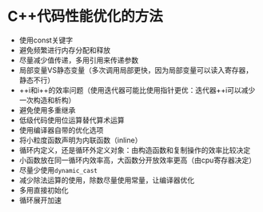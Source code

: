 # C++代码性能优化的方法
 + 使用const关键字
 + 避免频繁进行内存分配和释放
 + 尽量减少值传递，多用引用来传递参数
 + 局部变量VS静态变量（多次调用局部更快，因为局部变量可以读入寄存器，静态不行）
 + ++i和i++的效率问题（使用迭代器可能比使用指针更优：迭代器++i可以减少一次构造和析构）
 + 避免使用多重继承
 + 低级代码使用位运算替代算术运算
 + 使用编译器自带的优化选项
 + 将小粒度函数声明为内联函数（inline）
 + 循环内定义，还是循环外定义对象：由构造函数和复制操作的效率比较决定
 + 小函数放在同一循环内效率高，大函数分开放效率更高（由cpu寄存器决定）
 + 尽量少使用`dynamic_cast`
 + 减少除法运算的使用，除数尽量使用常量，让编译器优化
 + 多用直接初始化
 + 循环展开加速
